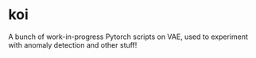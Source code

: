 # koi
A bunch of work-in-progress Pytorch scripts on VAE, used to experiment with anomaly detection and other stuff!